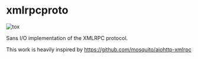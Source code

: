 # xmlrpcproto

![tox](https://github.com/mgrrx/xmlrpcproto/workflows/tox/badge.svg?branch=main)

Sans I/O implementation of the XMLRPC protocol.

This work is heavily inspired by https://github.com/mosquito/aiohttp-xmlrpc
